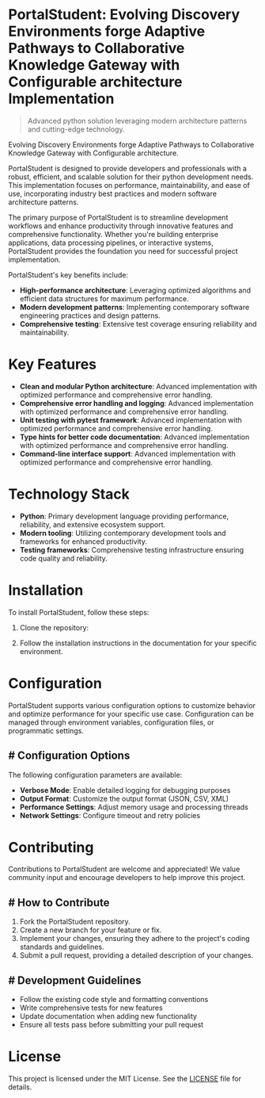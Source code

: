 <!-- fallback_PortalStudent_20250805055442_49593 -->

# PortalStudent: Evolving Discovery Environments forge Adaptive Pathways to Collaborative Knowledge Gateway with Configurable architecture Implementation
> Advanced python solution leveraging modern architecture patterns and cutting-edge technology.

Evolving Discovery Environments forge Adaptive Pathways to Collaborative Knowledge Gateway with Configurable architecture.

PortalStudent is designed to provide developers and professionals with a robust, efficient, and scalable solution for their python development needs. This implementation focuses on performance, maintainability, and ease of use, incorporating industry best practices and modern software architecture patterns.

The primary purpose of PortalStudent is to streamline development workflows and enhance productivity through innovative features and comprehensive functionality. Whether you're building enterprise applications, data processing pipelines, or interactive systems, PortalStudent provides the foundation you need for successful project implementation.

PortalStudent's key benefits include:

* **High-performance architecture**: Leveraging optimized algorithms and efficient data structures for maximum performance.
* **Modern development patterns**: Implementing contemporary software engineering practices and design patterns.
* **Comprehensive testing**: Extensive test coverage ensuring reliability and maintainability.

# Key Features

* **Clean and modular Python architecture**: Advanced implementation with optimized performance and comprehensive error handling.
* **Comprehensive error handling and logging**: Advanced implementation with optimized performance and comprehensive error handling.
* **Unit testing with pytest framework**: Advanced implementation with optimized performance and comprehensive error handling.
* **Type hints for better code documentation**: Advanced implementation with optimized performance and comprehensive error handling.
* **Command-line interface support**: Advanced implementation with optimized performance and comprehensive error handling.

# Technology Stack

* **Python**: Primary development language providing performance, reliability, and extensive ecosystem support.
* **Modern tooling**: Utilizing contemporary development tools and frameworks for enhanced productivity.
* **Testing frameworks**: Comprehensive testing infrastructure ensuring code quality and reliability.

# Installation

To install PortalStudent, follow these steps:

1. Clone the repository:


2. Follow the installation instructions in the documentation for your specific environment.

# Configuration

PortalStudent supports various configuration options to customize behavior and optimize performance for your specific use case. Configuration can be managed through environment variables, configuration files, or programmatic settings.

## # Configuration Options

The following configuration parameters are available:

* **Verbose Mode**: Enable detailed logging for debugging purposes
* **Output Format**: Customize the output format (JSON, CSV, XML)
* **Performance Settings**: Adjust memory usage and processing threads
* **Network Settings**: Configure timeout and retry policies

# Contributing

Contributions to PortalStudent are welcome and appreciated! We value community input and encourage developers to help improve this project.

## # How to Contribute

1. Fork the PortalStudent repository.
2. Create a new branch for your feature or fix.
3. Implement your changes, ensuring they adhere to the project's coding standards and guidelines.
4. Submit a pull request, providing a detailed description of your changes.

## # Development Guidelines

* Follow the existing code style and formatting conventions
* Write comprehensive tests for new features
* Update documentation when adding new functionality
* Ensure all tests pass before submitting your pull request

# License

This project is licensed under the MIT License. See the [LICENSE](https://github.com/coralnws/PortalStudent/blob/main/LICENSE) file for details.
